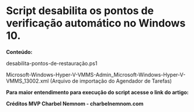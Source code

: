 # Script desabilita os pontos de verificação automático no Windows 10.

**Conteúdo:**

desabilita-pontos-de-restauração.ps1

Microsoft-Windows-Hyper-V-VMMS-Admin_Microsoft-Windows-Hyper-V-VMMS_13002.xml (Arquivo de importação do Agendador de Tarefas)

**Para maior entendimento para execução do script acesse o link do artigo:**

**Créditos MVP Charbel Nemnom - charbelnemnom.com**
